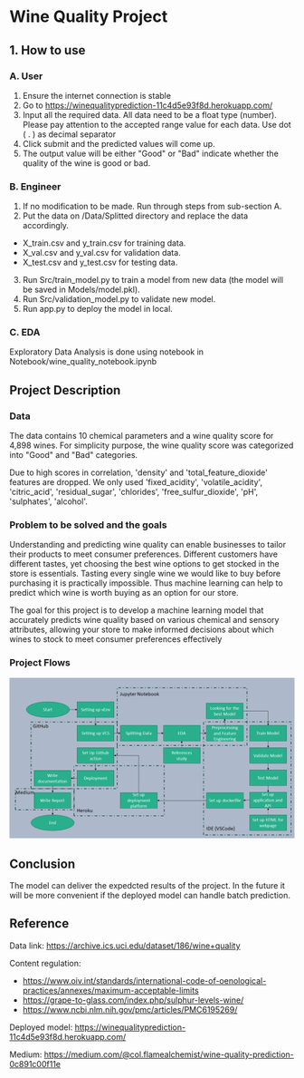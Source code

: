 # Wine Quality Project

## 1. How to use

### A. User
1. Ensure the internet connection is stable
2. Go to https://winequalityprediction-11c4d5e93f8d.herokuapp.com/
3. Input all the required data. All data need to be a float type (number). Please pay attention to the accepted range value for each data. Use dot ( . ) as decimal separator
4. Click submit and the predicted values will come up.
5. The output value will be either "Good" or "Bad" indicate whether the quality of the wine is good or bad.

### B. Engineer
1. If no modification to be made. Run through steps from sub-section A.
2. Put the data on /Data/Splitted directory and replace the data accordingly.
- X_train.csv and y_train.csv for training data.
- X_val.csv and y_val.csv for validation data.
- X_test.csv and y_test.csv for testing data.
3. Run Src/train_model.py to train a model from new data (the model will be saved in Models/model.pkl).
4. Run Src/validation_model.py to validate new model.
5. Run app.py to deploy the model in local.

### C. EDA
Exploratory Data Analysis is done using notebook in Notebook/wine_quality_notebook.ipynb

## Project Description

### Data 

The data contains 10 chemical parameters and a wine quality score for 4,898 wines. For simplicity purpose, the wine quality score was categorized into "Good" and "Bad" categories.

Due to high scores in correlation, 'density' and 'total_feature_dioxide' features are dropped. We only used 'fixed_acidity', 'volatile_acidity', 'citric_acid', 'residual_sugar', 'chlorides', 'free_sulfur_dioxide', 'pH', 'sulphates', 'alcohol'.

### Problem to be solved and the goals

Understanding and predicting wine quality can enable businesses to tailor their products to meet consumer preferences. Different customers have different tastes, yet choosing the best wine options to get stocked in the store is essentials. Tasting every single wine we would like to buy before purchasing it is practically impossible. Thus machine learning can help to predict which wine is worth buying as an option for our store.

The goal for this project is to develop a machine learning model that accurately predicts wine quality based on various chemical and sensory attributes, allowing your store to make informed decisions about which wines to stock to meet consumer preferences effectively

### Project Flows
![flow image](Images/MLP.png)

## Conclusion
The model can deliver the expedcted results of the project. In the future it will be more convenient if the deployed model can handle batch prediction.



## Reference

Data link: https://archive.ics.uci.edu/dataset/186/wine+quality

Content regulation:
- https://www.oiv.int/standards/international-code-of-oenological-practices/annexes/maximum-acceptable-limits
- https://grape-to-glass.com/index.php/sulphur-levels-wine/
- https://www.ncbi.nlm.nih.gov/pmc/articles/PMC6195269/

Deployed model: https://winequalityprediction-11c4d5e93f8d.herokuapp.com/

Medium: https://medium.com/@col.flamealchemist/wine-quality-prediction-0c891c00f11e
